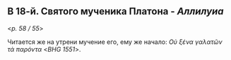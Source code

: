 ## В 18-й. Святого мученика Платона - *Аллилуиа*

<*p. 58 / 55*>

Читается же на утрени мучение его, ему же начало: *Οὐ ξένα γαλατῶν τἀ παρόντα* <*BHG 1551*>. 
